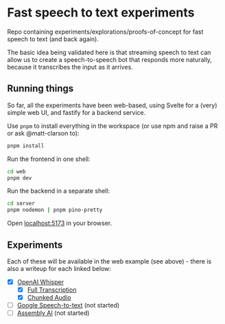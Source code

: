 # Fast speech to text experiments

Repo containing experiments/explorations/proofs-of-concept for fast speech to text (and back again).

The basic idea being validated here is that streaming speech to text can allow us to create a speech-to-speech bot that responds more naturally, because it transcribes the input as it arrives.

## Running things

So far, all the experiments have been web-based, using Svelte for a (very) simple web UI, and fastify for a backend service.

Use `pnpm` to install everything in the workspace (or use npm and raise a PR or ask @matt-clarson to):

```bash
pnpm install
```

Run the frontend in one shell:

```bash
cd web
pnpm dev
```

Run the backend in a separate shell:

```bash
cd server
pnpm nodemon | pnpm pino-pretty
```

Open [localhost:5173](http://localhost:5173) in your browser.

## Experiments

Each of these will be available in the web example (see above) - there is also a writeup for each linked below:

 - [x] [OpenAI Whisper](https://openai.com/research/whisper)
   - [x] [Full Transcription](./notes/openai-full.md)
   - [x] [Chunked Audio](./notes/openai-chunked.md)
 - [ ] [Google Speech-to-text](https://cloud.google.com/speech-to-text) (not started)
 - [ ] [Assembly AI](https://www.assemblyai.com/) (not started)
